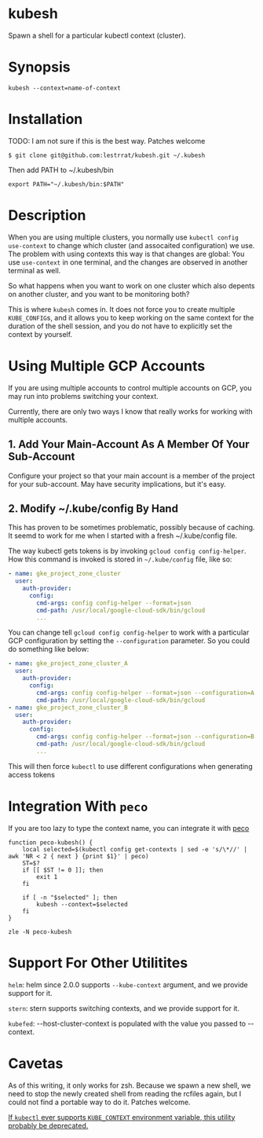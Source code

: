 # kubesh

Spawn a shell for a particular kubectl context (cluster).

# Synopsis

```
kubesh --context=name-of-context
```

# Installation

TODO: I am not sure if this is the best way. Patches welcome

```
$ git clone git@github.com:lestrrat/kubesh.git ~/.kubesh
```

Then add PATH to ~/.kubesh/bin

```
export PATH="~/.kubesh/bin:$PATH"
```

# Description

When you are using multiple clusters, you normally use `kubectl config use-context`
to change which cluster (and assocaited configuration) we use. The
problem with using contexts this way is that changes are global:
You use `use-context` in one terminal, and the changes are observed
in another terminal as well.

So what happens when you want to work on one cluster which also
depents on another cluster, and you want to be monitoring both?

This is where `kubesh` comes in. It does not force you to create
multiple `KUBE_CONFIG`s, and it allows you to keep working on
the same context for the duration of the shell session, and you
do not have to explicitly set the context by yourself.

# Using Multiple GCP Accounts

If you are using multiple accounts to control multiple accounts on GCP,
you may run into problems switching your context.

Currently, there are only two ways I know that really works for working with
multiple accounts.

## 1. Add Your Main-Account As A Member Of Your Sub-Account

Configure your project so that your main account is a member of the project
for your sub-account. May have security implications, but it's easy.

## 2. Modify ~/.kube/config By Hand

This has proven to be sometimes problematic, possibly because of caching.
It seemd to work for me when I started with a fresh ~/.kube/config file.

The way kubectl gets tokens is by invoking `gcloud config config-helper`.
How this command is invoked is stored in `~/.kube/config` file, like so:

```yaml
- name: gke_project_zone_cluster
  user:
    auth-provider:
      config:
        cmd-args: config config-helper --format=json
        cmd-path: /usr/local/google-cloud-sdk/bin/gcloud
        ...
```

You can change tell `gcloud config config-helper` to work with a particular
GCP configuration by setting the `--configuration` parameter. So you could do
something like below:

```yaml
- name: gke_project_zone_cluster_A
  user:
    auth-provider:
      config:
        cmd-args: config config-helper --format=json --configuration=A
        cmd-path: /usr/local/google-cloud-sdk/bin/gcloud
- name: gke_project_zone_cluster_B
  user:
    auth-provider:
      config:
        cmd-args: config config-helper --format=json --configuration=B
        cmd-path: /usr/local/google-cloud-sdk/bin/gcloud
        ...
```

This will then force `kubectl` to use different configurations when
generating access tokens

# Integration With `peco`

If you are too lazy to type the context name, you can integrate it with [peco](https://github.com/peco/peco)

```
function peco-kubesh() {
    local selected=$(kubectl config get-contexts | sed -e 's/\*//' | awk 'NR < 2 { next } {print $1}' | peco)
    ST=$?
    if [[ $ST != 0 ]]; then
        exit 1
    fi
        
    if [ -n "$selected" ]; then
        kubesh --context=$selected
    fi  
}

zle -N peco-kubesh
```

# Support For Other Utilitites

`helm`: helm since 2.0.0 supports `--kube-context` argument, and
we provide support for it.

`stern`: stern supports switching contexts, and we provide support for it.

`kubefed`: --host-cluster-context is populated with the value you passed to --context.

# Cavetas

As of this writing, it only works for zsh. Because we spawn a new shell,
we need to stop the newly created shell from reading the rcfiles
again, but I could not find a portable way to do it. Patches welcome.

[If `kubectl` ever supports `KUBE_CONTEXT` environment variable, this utility probably be deprecated.](https://github.com/kubernetes/kubernetes/issues/27308)

